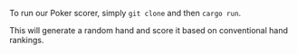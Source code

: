 To run our Poker scorer, simply `git clone` and then `cargo run`.

This will generate a random hand and score it based on conventional hand rankings.
